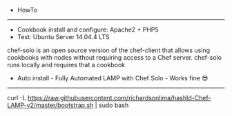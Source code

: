 * HowTo
------------
* Cookbook install and configure: Apache2 + PHP5
* Test: Ubuntu Server 14.04.4 LTS


chef-solo is an open source version of the chef-client that allows using cookbooks with nodes
without requiring access to a Chef server.
chef-solo runs locally and requires that a cookbook

- Auto install - Fully Automated LAMP with Chef Solo - Works fine :sunglasses:
------------
curl -L https://raw.githubusercontent.com/richardsonlima/hashId-Chef-LAMP-v2/master/bootstrap.sh | sudo bash
